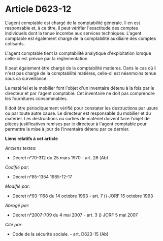 # Article D623-12

L'agent comptable   est chargé de la comptabilité générale. Il en est responsable et, à ce titre, il peut vérifier
l'exactitude des comptes individuels dont la tenue incombe aux services techniques. L'agent comptable est également chargé de
la comptabilité auxiliaire des comptes cotisants. 

L'agent comptable tient la comptabilité analytique d'exploitation lorsque celle-ci est prévue par la réglementation. 

Il peut également être chargé de la comptabilité matières. Dans le cas où il n'est pas chargé de la comptabilité matières,
celle-ci est néanmoins tenue sous sa surveillance. 

Le matériel et le mobilier font l'objet d'un inventaire détenu à la fois par le directeur et par l'agent comptable. Cet
inventaire ne doit pas comprendre les fournitures consommables. 

Il doit être périodiquement vérifié pour constater les destructions par usure ou par toute autre cause. Le directeur est
responsable du mobilier et du matériel. Les destructions ou sorties de matériel doivent faire l'objet de pièces
justificatives remises par le directeur à l'agent comptable pour permettre la mise à jour de l'inventaire détenu par ce
dernier.

**Liens relatifs à cet article**

_Anciens textes_:

  - Décret n°70-312 du 25 mars 1970 - art. 26 (Ab)

_Codifié par_:

  - Décret n°85-1354 1985-12-17

_Modifié par_:

  - Décret n°93-1168 du 14 octobre 1993 - art. 7 () JORF 16 octobre 1993

_Abrogé par_:

  - Décret n°2007-709 du 4 mai 2007 - art. 3 () JORF 5 mai 2007

_Cité par_:

  - Code de la sécurité sociale. - art. D623-15 (Ab)
